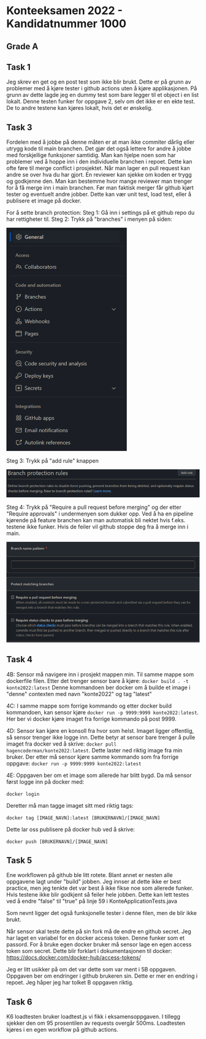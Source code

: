 # Konteeksamen 2022 - Kandidatnummer 1000

## Grade A

## Task 1

Jeg skrev en get og en post test som ikke blir brukt. Dette er på grunn av problemer med å kjøre tester i github actions uten å kjøre applikasjonen. På grunn av dette lagde jeg en dummy test som bare legger til et object i en list lokalt. Denne testen funker for oppgave 2, selv om det ikke er en ekte test. De to andre testene kan kjøres lokalt, hvis det er ønskelig.

## Task 3

Fordelen med å jobbe på denne måten er at man ikke commiter dårlig eller utrygg kode til main branchen. Det gjør det også lettere for andre å jobbe med forskjellige funksjoner samtidig. Man kan hjelpe noen som har problemer ved å hoppe inn i den individuelle branchen i repoet. Dette kan ofte føre til merge conflict i prosjektet. Når man lager en pull request kan andre se over hva du har gjort. En reviewer kan sjekke om koden er trygg og godkjenne den. Man kan bestemme hvor mange reviewer man trenger for å få merge inn i main  branchen. Før man faktisk merger får github kjørt tester og eventuelt andre jobber. Dette kan vær unit test, load test, eller å publisere et image på docker.

For å sette branch protection:
Steg 1: Gå inn i settings på et github repo du har rettigheter til.
Steg 2: Trykk på "branches" i menyen på siden:


![steg 2](screenshots/steg2.png)


Steg 3: Trykk på "add rule" knappen


![steg 3](screenshots/steg3.png)


Steg 4: Trykk på "Require a pull request before merging" og der etter "Require approvals" i undermenyen som dukker opp. Ved å ha en pipeline kjørende på feature branchen kan man automatisk bli nektet hvis f.eks. testene ikke funker. Hvis de feiler vil github stoppe deg fra å merge inn i main.


![steg 4](screenshots/steg4.png)

## Task 4

4B: Sensor må navigere inn i prosjekt mappen min. Til samme mappe som dockerfile filen. Etter det trenger sensor bare å kjøre: `docker build . -t konte2022:latest`
Denne kommandoen ber docker om å builde et image i "denne" contexten med navn "konte2022" og tag "latest"

4C: I samme mappe som forrige kommando og etter docker build kommandoen, kan sensor kjøre `docker run -p 9999:9999 konte2022:latest`. Her ber vi docker kjøre imaget fra forrige kommando på post 9999.

4D: Sensor kan kjøre en konsoll fra hvor som helst. Imaget ligger offentlig, så sensor trenger ikke logge inn. Dette betyr at sensor bare trenger å pulle imaget fra docker ved å skrive: `docker pull hagencoderman/konte2022:latest`. Dette laster ned riktig image fra min bruker. Der etter må sensor kjøre samme kommando som fra forrige oppgave: `docker run -p 9999:9999 konte2022:latest`

4E:
Oppgaven ber om et image som allerede har blitt bygd. Da må sensor først logge inn på docker med:

`docker login`

Deretter må man tagge imaget sitt med riktig tags:

`docker tag [IMAGE_NAVN]:latest [BRUKERNAVN]/[IMAGE_NAVN]`

Dette lar oss publisere på docker hub ved å skrive:

`docker push [BRUKERNAVN]/[IMAGE_NAVN]`

## Task 5

Ene workflowen på github ble litt rotete. Blant annet er nesten alle oppgavene lagt under "build" jobben. Jeg innser at dette ikke er best practice, men jeg tenkte det var best å ikke fikse noe som allerede funker. Hvis testene ikke blir godkjent så feiler hele jobben. Dette kan lett testes ved å endre "false" til "true" på linje 59 i KonteApplicationTests.java

Som nevnt ligger det også funksjonelle tester i denne filen, men de blir ikke brukt.

Når sensor skal teste dette på sin fork må de endre en github secret. Jeg har laget en variabel for en docker access token. Denne funker som et passord. For å bruke egen docker bruker må sensor lage en egen access token som secret.
Dette blir forklart i dokumentasjonen til docker:
https://docs.docker.com/docker-hub/access-tokens/

Jeg er litt usikker på om det var dette som var ment i 5B oppgaven. Oppgaven ber om endringer i github brukeren sin. Dette er mer en endring i repoet. Jeg håper jeg har tolket B oppgaven riktig.

## Task 6

K6 loadtesten bruker loadtest.js vi fikk i eksamensoppgaven. I tillegg sjekker den om 95 prosentilen av requests overgår 500ms. Loadtesten kjøres i en egen workflow på github actions.
